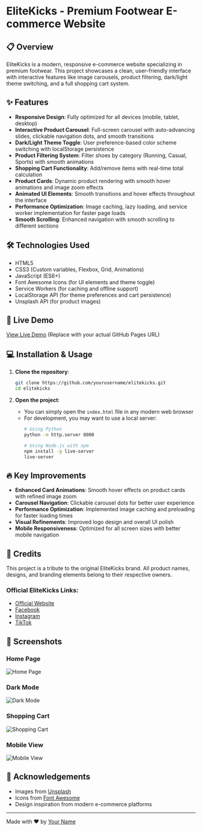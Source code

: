 # EliteKicks - Premium Footwear E-commerce Website

## 📋 Overview

EliteKicks is a modern, responsive e-commerce website specializing in premium footwear. This project showcases a clean, user-friendly interface with interactive features like image carousels, product filtering, dark/light theme switching, and a full shopping cart system.

## ✨ Features

- **Responsive Design**: Fully optimized for all devices (mobile, tablet, desktop)
- **Interactive Product Carousel**: Full-screen carousel with auto-advancing slides, clickable navigation dots, and smooth transitions
- **Dark/Light Theme Toggle**: User preference-based color scheme switching with localStorage persistence
- **Product Filtering System**: Filter shoes by category (Running, Casual, Sports) with smooth animations
- **Shopping Cart Functionality**: Add/remove items with real-time total calculation
- **Product Cards**: Dynamic product rendering with smooth hover animations and image zoom effects
- **Animated UI Elements**: Smooth transitions and hover effects throughout the interface
- **Performance Optimization**: Image caching, lazy loading, and service worker implementation for faster page loads
- **Smooth Scrolling**: Enhanced navigation with smooth scrolling to different sections

## 🛠️ Technologies Used

- HTML5
- CSS3 (Custom variables, Flexbox, Grid, Animations)
- JavaScript (ES6+)
- Font Awesome Icons (for UI elements and theme toggle)
- Service Workers (for caching and offline support)
- LocalStorage API (for theme preferences and cart persistence)
- Unsplash API (for product images)

## 🚀 Live Demo

[View Live Demo](https://yourusername.github.io/elitekicks) (Replace with your actual GitHub Pages URL)

## 💻 Installation & Usage

1. **Clone the repository**:
   ```bash
   git clone https://github.com/yourusername/elitekicks.git
   cd elitekicks
   ```

2. **Open the project**:
   - You can simply open the `index.html` file in any modern web browser
   - For development, you may want to use a local server:
     ```bash
     # Using Python
     python -m http.server 8000
     
     # Using Node.js with npm
     npm install -g live-server
     live-server
     ```

## 🔥 Key Improvements

- **Enhanced Card Animations**: Smooth hover effects on product cards with refined image zoom
- **Carousel Navigation**: Clickable carousel dots for better user experience
- **Performance Optimization**: Implemented image caching and preloading for faster loading times
- **Visual Refinements**: Improved logo design and overall UI polish
- **Mobile Responsiveness**: Optimized for all screen sizes with better mobile navigation

## 👏 Credits

This project is a tribute to the original EliteKicks brand. All product names, designs, and branding elements belong to their respective owners.

### Official EliteKicks Links:
- [Official Website](https://elitekicks.shop/)
- [Facebook](https://www.facebook.com/people/Elite-Kicks/100092365220053/)
- [Instagram](https://www.instagram.com/elitekicks.sc)
- [TikTok](https://www.tiktok.com/@elitekicks.sc)

## 📸 Screenshots

### Home Page
![Home Page](/Screenshots/Home.png)

### Dark Mode
![Dark Mode](/Screenshots/Home-dark.png)

### Shopping Cart
![Shopping Cart](/Screenshots/Shopping-Cart.png)

### Mobile View
![Mobile View](/Screenshots/Mobile-View.png)



## 👏 Acknowledgements

- Images from [Unsplash](https://unsplash.com)
- Icons from [Font Awesome](https://fontawesome.com)
- Design inspiration from modern e-commerce platforms

---

Made with ❤️ by [Your Name](https://github.com/yourusername)
